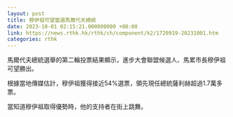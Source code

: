 ```yaml
---
layout: post
title: 穆伊祖可望當選馬爾代夫總統
date: 2023-10-01 02:15:21.000000000 +08:00
link: https://news.rthk.hk/rthk/ch/component/k2/1720919-20231001.htm
categories: rthk
---
```


馬爾代夫總統選舉的第二輪投票結果顯示，進步大會聯盟候選人、馬累市長穆伊祖可望勝出。

根據當地傳媒估計，穆伊祖獲得接近54%選票，領先現任總統薩利赫超過1.7萬多票。

當知道穆伊祖取得優勢時，他的支持者在街上跳舞。
